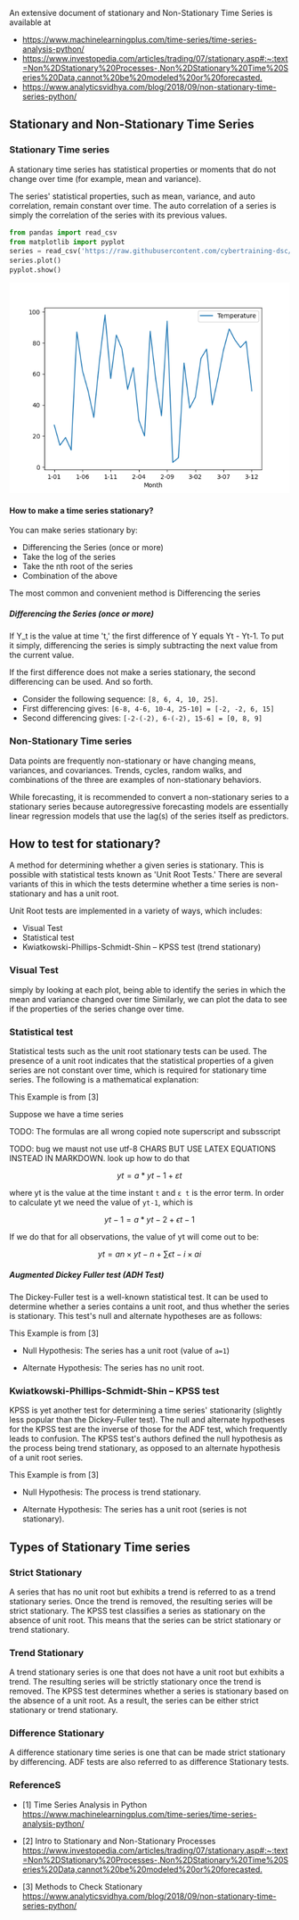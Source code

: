 An extensive document of stationary and Non-Stationary Time Series is available at

* <https://www.machinelearningplus.com/time-series/time-series-analysis-python/>
* <https://www.investopedia.com/articles/trading/07/stationary.asp#:~:text=Non%2DStationary%20Processes-,Non%2DStationary%20Time%20Series%20Data,cannot%20be%20modeled%20or%20forecasted.>
* <https://www.analyticsvidhya.com/blog/2018/09/non-stationary-time-series-python/>

##  Stationary and Non-Stationary Time Series


### Stationary Time series

A stationary time series has statistical properties or moments 
that do not change over time (for example, mean and variance).

The series' statistical properties, such as mean, variance, and 
auto correlation, remain constant over time. The auto correlation
of a series is simply the correlation of the series with its 
previous values.

``` python
from pandas import read_csv
from matplotlib import pyplot
series = read_csv('https://raw.githubusercontent.com/cybertraining-dsc/su22-reu-385/main/time-series-prediction/temperature2.csv', header=0, index_col=0)
series.plot()
pyplot.show()
```
![img.png](img.png)

#### How to make a time series stationary?

You can make series stationary by:

* Differencing the Series (once or more)
* Take the log of the series
* Take the nth root of the series
* Combination of the above

The most common and convenient method is Differencing the series

##### Differencing the Series (once or more)

If Y_t is the value at time 't,' the first difference of Y equals
Yt - Yt-1. To put it simply, differencing the series is simply subtracting
the next value from the current value.

If the first difference does not make a series stationary, the second 
differencing can be used. And so forth.

* Consider the following sequence: `[8, 6, 4, 10, 25]`.
* First differencing gives: `[6-8, 4-6, 10-4, 25-10] = [-2, -2, 6, 15]`
* Second differencing gives: `[-2-(-2), 6-(-2), 15-6] = [0, 8, 9]`

### Non-Stationary Time series

Data points are frequently non-stationary or have changing means,
variances, and covariances. Trends, cycles, random walks, and combinations 
of the three are examples of non-stationary behaviors.

While forecasting, it is recommended to convert a non-stationary series to a 
stationary series because autoregressive forecasting models are essentially linear
regression models that use the lag(s) of the series itself as predictors.


## How to test for stationary?

A method for determining whether a given series is stationary. This 
is possible with statistical tests known as 'Unit Root Tests.' There 
are several variants of this in which the tests determine whether a 
time series is non-stationary and has a unit root.

Unit Root tests are implemented in a variety of ways, which includes:

* Visual Test
* Statistical test
* Kwiatkowski-Phillips-Schmidt-Shin – KPSS test (trend stationary)


### Visual Test

simply by looking at each plot, being able to identify the series in which 
the mean and variance changed over time Similarly, we can plot the data to 
see if the properties of the series change over time.

### Statistical test

Statistical tests such as the unit root stationary tests can be used. The 
presence of a unit root indicates that the statistical properties of a given
series are not constant over time, which is required for stationary time series.
The following is a mathematical explanation:

This Example is from [3]

Suppose we have a time series

TODO: The formulas are all wrong copied note superscript and subsscript

TODO: bug we maust not use utf-8 CHARS BUT USE LATEX EQUATIONS INSTEAD IN MARKDOWN.
look up how to do that

$$yt = a*yt-1 + ε t$$

where yt is the value at the time instant `t` and `ε t` is the error term. In order to
calculate yt we need the value of `yt-1`, which is

$$yt-1 = a*yt-2 + \epsilon t-1$$

If we do that for all observations, the value of yt will come out to be:



$$yt = an \times yt-n + \sum \epsilon t-i \times ai$$

##### Augmented Dickey Fuller test (ADH Test)

The Dickey-Fuller test is a well-known statistical test. It can be used to determine 
whether a series contains a unit root, and thus whether the series is stationary.
This test's null and alternate hypotheses are as follows:

This Example is from [3]

* Null Hypothesis: The series has a unit root (value of `a=1`)

* Alternate Hypothesis: The series has no unit root.

### Kwiatkowski-Phillips-Schmidt-Shin – KPSS test 

KPSS is yet another test for determining a time series' stationarity (slightly less 
popular than the Dickey-Fuller test). The null and alternate hypotheses for the KPSS 
test are the inverse of those for the ADF test, which frequently leads to confusion.
The KPSS test's authors defined the null hypothesis as the process being trend stationary,
as opposed to an alternate hypothesis of a unit root series.

This Example is from [3]

* Null Hypothesis: The process is trend stationary.

* Alternate Hypothesis: The series has a unit root (series is not stationary).

## Types of Stationary Time series

### Strict Stationary

A series that has no unit root but exhibits a trend is referred to as a trend stationary 
series. Once the trend is removed, the resulting series will be strict stationary. The KPSS 
test classifies a series as stationary on the absence of unit root. This means that the 
series can be strict stationary or trend stationary.

### Trend Stationary

A trend stationary series is one that does not have a unit root but exhibits a trend. The
resulting series will be strictly stationary once the trend is removed. The KPSS test determines
whether a series is stationary based on the absence of a unit root. As a result, the series can be
either strict stationary or trend stationary.

### Difference Stationary

A difference stationary time series is one that can be made strict stationary by differencing.
ADF tests are also referred to as difference Stationary tests.



### ReferenceS

* [1] Time Series Analysis in Python <https://www.machinelearningplus.com/time-series/time-series-analysis-python/>

* [2] Intro to Stationary and Non-Stationary Processes <https://www.investopedia.com/articles/trading/07/stationary.asp#:~:text=Non%2DStationary%20Processes-,Non%2DStationary%20Time%20Series%20Data,cannot%20be%20modeled%20or%20forecasted.>

* [3] Methods to Check Stationary <https://www.analyticsvidhya.com/blog/2018/09/non-stationary-time-series-python/>